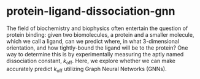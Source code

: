 # protein-ligand-dissociation-gnn
The field of biochemistry and biophysics often entertain the question of protein binding: given two biomolecules, a protein and a smaller molecule, which we call a ligand, can we predict where, in what 3-dimensional orientation, and how tightly-bound the ligand will be to the protein? One way to determine this is by experimentally measuring the aptly named dissociation constant, $k_\text{off}$. Here, we explore whether we can make accurately predict $k_\text{off}$ utilizing Graph Neural Networks (GNNs).
